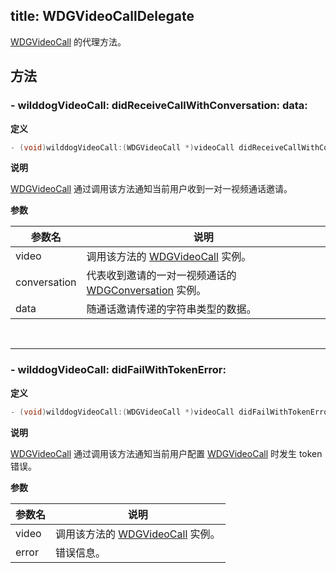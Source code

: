 title: WDGVideoCallDelegate
---

[WDGVideoCall](/conversation/iOS/api/WDGVideoCall.html) 的代理方法。

## 方法

### - wilddogVideoCall: didReceiveCallWithConversation: data:

**定义**

```objectivec
- (void)wilddogVideoCall:(WDGVideoCall *)videoCall didReceiveCallWithConversation:(WDGConversation *)conversation data:(NSString * _Nullable)data;
```

**说明**

[WDGVideoCall](/conversation/iOS/api/WDGVideoCall.html) 通过调用该方法通知当前用户收到一对一视频通话邀请。

**参数**

参数名             | 说明
------------------|------------------
video             | 调用该方法的 [WDGVideoCall](/conversation/iOS/api/WDGVideoCall.html) 实例。
conversation      | 代表收到邀请的一对一视频通话的 [WDGConversation](/conversation/iOS/api/WDGConversation.html) 实例。
data              | 随通话邀请传递的字符串类型的数据。

</br>

---

### - wilddogVideoCall: didFailWithTokenError:

**定义**

```objectivec
- (void)wilddogVideoCall:(WDGVideoCall *)videoCall didFailWithTokenError:(NSError * _Nullable)error;
```

**说明**

[WDGVideoCall](/conversation/iOS/api/WDGVideoCall.html) 通过调用该方法通知当前用户配置 [WDGVideoCall](/conversation/iOS/api/WDGVideoCall.html) 时发生 token 错误。

**参数**

 参数名 | 说明 
---|---
video | 调用该方法的 [WDGVideoCall](/conversation/iOS/api/WDGVideoCall.html) 实例。
error | 错误信息。
